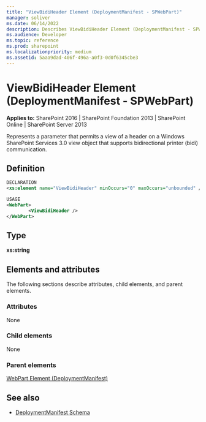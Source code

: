 ```yaml
---
title: "ViewBidiHeader Element (DeploymentManifest - SPWebPart)"
manager: soliver
ms.date: 06/14/2022
description: Describes ViewBidiHeader Element (DeploymentManifest - SPWebPart) and provides information on elements and attributes.
ms.audience: Developer
ms.topic: reference
ms.prod: sharepoint
ms.localizationpriority: medium
ms.assetid: 5aaa9dad-406f-496a-a0f3-0d0f6345cbe3
---
```


# ViewBidiHeader Element (DeploymentManifest - SPWebPart)

**Applies to:** SharePoint 2016 | SharePoint Foundation 2013 | SharePoint Online | SharePoint Server 2013 
  
Represents a parameter that permits a view of a header on a Windows SharePoint Services 3.0 view object that supports bidirectional printer (bidi) communication.

## Definition

```XML
DECLARATION
<xs:element name="ViewBidiHeader" minOccurs="0" maxOccurs="unbounded" />

USAGE
<WebPart>
        <ViewBidiHeader />
</WebPart>

```

## Type

**xs:string**
  
## Elements and attributes

The following sections describe attributes, child elements, and parent elements.

### Attributes

None
   
### Child elements

None
   
### Parent elements

[WebPart Element (DeploymentManifest)](webpart-element-deploymentmanifest.md)
   
## See also

- [DeploymentManifest Schema](deploymentmanifest-schema.md)


